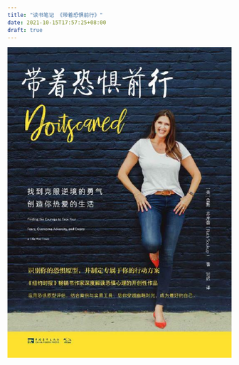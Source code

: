 ```yaml
---
title: "读书笔记 《带着恐惧前行》"
date: 2021-10-15T17:57:25+08:00
draft: true
---
```


![带着恐惧前行](../../images/带着恐惧前行：找到克服逆境的勇气，创造你热爱的生活.jpeg)